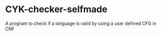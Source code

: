 # CYK-checker-selfmade
A program to check if a language is valid by using a user defined CFG in CNF
